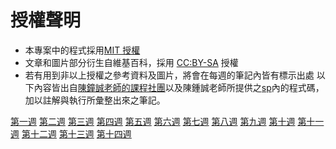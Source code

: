 # 授權聲明

* 本專案中的程式採用[MIT 授權](https://zh.wikipedia.org/wiki/MIT%E8%A8%B1%E5%8F%AF%E8%AD%89)
* 文章和圖片部分衍生自維基百科，採用 [CC:BY-SA](https://zh.wikipedia.org/zh-hant/Wikipedia%3ACC_BY-SA_3.0%E5%8D%8F%E8%AE%AE%E6%96%87%E6%9C%AC) 授權
* 若有用到非以上授權之參考資料及圖片，將會在每週的筆記內皆有標示出處
以下內容皆出自[陳鐘誠老師的課程社團](https://www.facebook.com/groups/ccccourse)以及陳鍾誠老師所提供之[sp](https://gitlab.com/ccc110/sp)內的程式碼，加以註解與執行所彙整出來之筆記。

[第一週](week1.md)
[第二週](week2)
[第三週](week3.md)
[第四週](week4)
[第五週](week5)
[第六週](week6)
[第七週](week7)
[第八週](week8)
[第九週](week9)
[第十週](week10)
[第十一週](week11)
[第十二週](week12)
[第十三週](week13)
[第十四週](week14)

